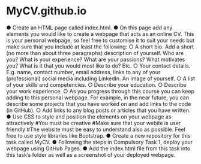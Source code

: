 # MyCV.github.io
● Create an HTML page called index.html.
● On this page add any elements you would like to create a webpage that
acts as an online CV. This is your personal webpage, so feel free to customise
it to suit your needs but make sure that you include at least the following:
○ A short bio. Add a short (no more than about three paragraphs)
description of yourself. Who are you? What is your experience? What
are your passions? What motivates you? What is it that you would
most like to do? Etc.
○ Your contact details. E.g. name, contact number, email address, links
to any of your (professional) social media including LinkedIn. An
image of yourself.
○ A list of your skills and competencies.
○ Describe your education.
○ Describe your work experience.
○ As you progress through this course you can keep adding to this
personal webpage. For example, in the near future, you can describe
some projects that you have worked on and add links to the code (in
GitHub).
○ Add links to any blog posts or articles that you have written.
● Use CSS to style and position the elements on your webpage as attractively
#You must be creative
#Make sure that your webite is user friendly
#The website must be easy to understand also
as possible. Feel free to use style libraries like Bootstrap.
● Create a new repository for this task called MyCV.
● Following the steps in Compulsory Task 1, deploy your webpage using
GitHub Pages.
● Add the index.html file from this task into this task’s folder as well as a
screenshot of your deployed webpage.
